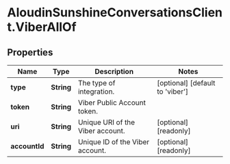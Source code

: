 # AloudinSunshineConversationsClient.ViberAllOf

## Properties

Name | Type | Description | Notes
------------ | ------------- | ------------- | -------------
**type** | **String** | The type of integration. | [optional] [default to &#39;viber&#39;]
**token** | **String** | Viber Public Account token. | 
**uri** | **String** | Unique URI of the Viber account. | [optional] [readonly] 
**accountId** | **String** | Unique ID of the Viber account. | [optional] [readonly] 


